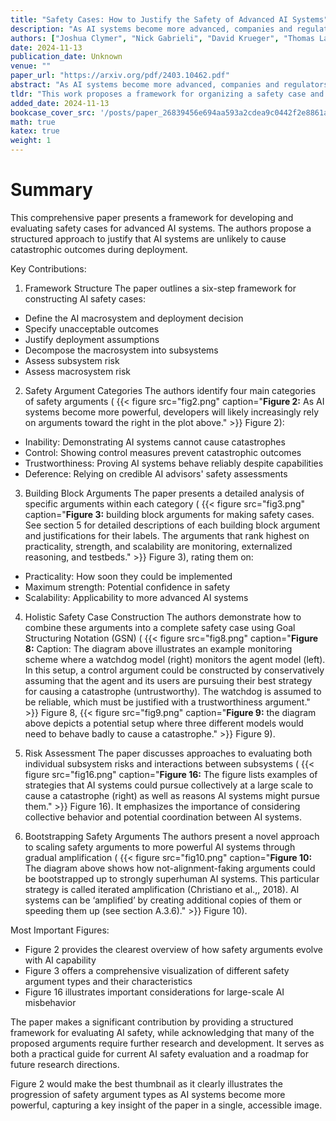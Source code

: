 ```yaml
---
title: "Safety Cases: How to Justify the Safety of Advanced AI Systems"
description: "As AI systems become more advanced, companies and regulators will make difficult decisions about whether it is safe to train and deploy them. To prepare for these decisions, we investigate how develop"
authors: ["Joshua Clymer", "Nick Gabrieli", "David Krueger", "Thomas Larsen"]
date: 2024-11-13
publication_date: Unknown
venue: ""
paper_url: "https://arxiv.org/pdf/2403.10462.pdf"
abstract: "As AI systems become more advanced, companies and regulators will make difficult decisions about whether it is safe to train and deploy them. To prepare for these decisions, we investigate how developers could make a 'safety case,' which is a structured rationale that AI systems are unlikely to cause a catastrophe. We propose a framework for organizing a safety case and discuss four categories of arguments to justify safety: total inability to cause a catastrophe, sufficiently strong control measures, trustworthiness despite capability to cause harm, and -- if AI systems become much more powerful -- deference to credible AI advisors. We evaluate concrete examples of arguments in each category and outline how arguments could be combined to justify that AI systems are safe to deploy."
tldr: "This work proposes a framework for organizing a safety case and discusses four categories of arguments to justify safety: total inability to cause a catastrophe, sufficiently strong control measures, trustworthiness despite capability to cause harm, and -- if AI systems become much more powerful -- deference to credible AI advisors."
added_date: 2024-11-13
bookcase_cover_src: '/posts/paper_26839456e694aa593a2cdea9c0442f2e8861aed3/thumbnail.png'
math: true
katex: true
weight: 1
---
```


# Summary

This comprehensive paper presents a framework for developing and evaluating safety cases for advanced AI systems. The authors propose a structured approach to justify that AI systems are unlikely to cause catastrophic outcomes during deployment.

Key Contributions:



1. Framework Structure
The paper outlines a six-step framework for constructing AI safety cases:
- Define the AI macrosystem and deployment decision
- Specify unacceptable outcomes
- Justify deployment assumptions
- Decompose the macrosystem into subsystems
- Assess subsystem risk
- Assess macrosystem risk



2. Safety Argument Categories
The authors identify four main categories of safety arguments (
{{< figure src="fig2.png" caption="**Figure 2:** As AI systems become more powerful, developers will likely increasingly rely on arguments toward the right in the plot above." >}}
Figure 2):
- Inability: Demonstrating AI systems cannot cause catastrophes
- Control: Showing control measures prevent catastrophic outcomes
- Trustworthiness: Proving AI systems behave reliably despite capabilities
- Deference: Relying on credible AI advisors' safety assessments



3. Building Block Arguments
The paper presents a detailed analysis of specific arguments within each category (
{{< figure src="fig3.png" caption="**Figure 3:** building block arguments for making safety cases. See section 5 for detailed descriptions of each building block argument and justifications for their labels. The arguments that rank highest on practicality, strength, and scalability are monitoring, externalized reasoning, and testbeds." >}}
Figure 3), rating them on:
- Practicality: How soon they could be implemented
- Maximum strength: Potential confidence in safety
- Scalability: Applicability to more advanced AI systems



4. Holistic Safety Case Construction
The authors demonstrate how to combine these arguments into a complete safety case using Goal Structuring Notation (GSN) (
{{< figure src="fig8.png" caption="**Figure 8:** Caption: The diagram above illustrates an example monitoring scheme where a watchdog model (right) monitors the agent model (left). In this setup, a control argument could be constructed by conservatively assuming that the agent and its users are pursuing their best strategy for causing a catastrophe (untrustworthy). The watchdog is assumed to be reliable, which must be justified with a trustworthiness argument." >}}
Figure 8, 
{{< figure src="fig9.png" caption="**Figure 9:** the diagram above depicts a potential setup where three different models would need to behave badly to cause a catastrophe." >}}
Figure 9).



5. Risk Assessment
The paper discusses approaches to evaluating both individual subsystem risks and interactions between subsystems (
{{< figure src="fig16.png" caption="**Figure 16:** The figure lists examples of strategies that AI systems could pursue collectively at a large scale to cause a catastrophe (right) as well as reasons AI systems might pursue them." >}}
Figure 16). It emphasizes the importance of considering collective behavior and potential coordination between AI systems.



6. Bootstrapping Safety Arguments
The authors present a novel approach to scaling safety arguments to more powerful AI systems through gradual amplification (
{{< figure src="fig10.png" caption="**Figure 10:** The diagram above shows how not-alignment-faking arguments could be bootstrapped up to strongly superhuman AI systems. This particular strategy is called iterated amplification (Christiano et al.,, 2018). AI systems can be ‘amplified’ by creating additional copies of them or speeding them up (see section A.3.6)." >}}
Figure 10).

Most Important Figures:
- Figure 2 provides the clearest overview of how safety arguments evolve with AI capability
- Figure 3 offers a comprehensive visualization of different safety argument types and their characteristics
- Figure 16 illustrates important considerations for large-scale AI misbehavior

The paper makes a significant contribution by providing a structured framework for evaluating AI safety, while acknowledging that many of the proposed arguments require further research and development. It serves as both a practical guide for current AI safety evaluation and a roadmap for future research directions.

Figure 2 would make the best thumbnail as it clearly illustrates the progression of safety argument types as AI systems become more powerful, capturing a key insight of the paper in a single, accessible image.